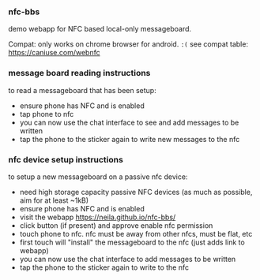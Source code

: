 ### nfc-bbs

demo webapp for NFC based local-only messageboard.

Compat: only works on chrome browser for android. `:(`
see compat table: https://caniuse.com/webnfc

### message board reading instructions

to read a messageboard that has been setup:
- ensure phone has NFC and is enabled
- tap phone to nfc
- you can now use the chat interface to see and add messages to be written
- tap the phone to the sticker again to write new messages to the nfc

### nfc device setup instructions

to setup a new messageboard on a passive nfc device:
- need high storage capacity passive NFC devices (as much as possible, aim for at least ~1kB)
- ensure phone has NFC and is enabled
- visit the webapp https://neila.github.io/nfc-bbs/
- click button (if present) and approve enable nfc permission
- touch phone to nfc. nfc must be away from other nfcs, must be flat, etc
- first touch will "install" the messageboard to the nfc (just adds link to webapp)
- you can now use the chat interface to add messages to be written
- tap the phone to the sticker again to write to the nfc
